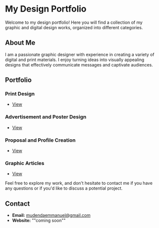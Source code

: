 # My Design Portfolio

Welcome to my design portfolio! Here you will find a collection of my graphic and digital design works, organized into different categories.

## About Me

I am a passionate graphic designer with experience in creating a variety of digital and print materials. I enjoy turning ideas into visually appealing designs that effectively communicate messages and captivate audiences.

## Portfolio

### Print Design
- [View](print-design)

### Advertisement and Poster Design
- [View](advertisement-and-poster-design)

### Proposal and Profile Creation
- [View](proposals-and-profiles)

### Graphic Articles
- [View](link-to-folder)

Feel free to explore my work, and don't hesitate to contact me if you have any questions or if you'd like to discuss a potential project.

## Contact

- **Email:** mudendaemmanuel@gmail.com
- **Website:** ""coming soon""

